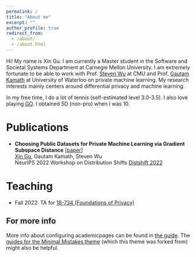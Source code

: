 ```yaml
---
permalink: /
title: "About me"
excerpt: ""
author_profile: true
redirect_from: 
  - /about/
  - /about.html
---
```


Hi! My name is Xin Gu. I am currently a Master student in the Software and Societal Systems Department at Carnegie Mellon University. I am extremely fortunate to be able to work with Prof. [Steven Wu](https://zstevenwu.com/) at CMU and Prof. [Gautam Kamath](http://www.gautamkamath.com/) at University of Waterloo on private machine learning. My research interests mainly centers around differential privacy and machine learning.

In my free time, I do a lot of tennis (self-estimated level 3.0-3.5). I also love playing [GO](https://www.deepmind.com/research/highlighted-research/alphago). I obtained 5D (non-pro) when I was 10.

Publications
======
* **Choosing Public Datasets for Private Machine Learning via Gradient Subspace Distance** [[paper](https://openreview.net/forum?id=zr6AZ8ARan)] <br />
  <ins>Xin Gu</ins>, Gautam Kamath, Steven Wu <br />
  NeurIPS 2022 Workshop on Distribution Shifts [Distshift 2022](https://sites.google.com/view/distshift2022/home?authuser=0)

Teaching
======
* Fall 2022: TA for [18-734 (Foundations of Privacy)](https://foundprivacy.github.io/about/)

For more info
------
More info about configuring academicpages can be found in [the guide](https://academicpages.github.io/markdown/). The [guides for the Minimal Mistakes theme](https://mmistakes.github.io/minimal-mistakes/docs/configuration/) (which this theme was forked from) might also be helpful.

